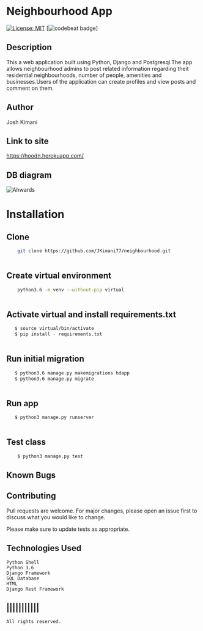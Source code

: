 # Neighbourhood App
[![License: MIT](https://img.shields.io/badge/License-MIT-yellow.svg)](LICENSE)
[![codebeat badge](https://codebeat.co/badges/7283d5cd-8963-4679-844b-a5c915ab09e0)]
## Description
This a web application built using Python, Django and Postgresql.The app allows neighbourhood admins to post related information regarding theit residential neighbourhoods, number of people, amenities and businesses.Users of the application can create profiles and view posts and comment on them.


## Author

Josh Kimani

## Link to site
https://hoodn.herokuapp.com/

## DB diagram
![Ahwards]()



# Installation

## Clone
    
```bash
    git clone https://github.com/JKimani77/neighbourhood.git
    
```
##  Create virtual environment
```bash
    python3.6 -m venv --without-pip virtual
    
```
## Activate virtual and install requirements.txt
```bash
   $ source virtual/bin/activate
   $ pip install - requirements.txt
    
```
## Run initial migration
```bash
   $ python3.6 manage.py makemigrations hdapp
   $ python3.6 manage.py migrate
    
```


## Run app
```bash
   $ python3 manage.py runserver
    
```

## Test class

```bash
    $ python3 manage.py test
```
## Known Bugs


## Contributing

Pull requests are welcome. For major changes, please open an issue first to discuss what you would like to change.

Please make sure to update tests as appropriate.

## Technologies Used
    Python Shell
    Python 3.6
    Django Framework
    SQL Database
    HTML
    Django Rest Framework

## |||||||||||

    All rights reserved. 

